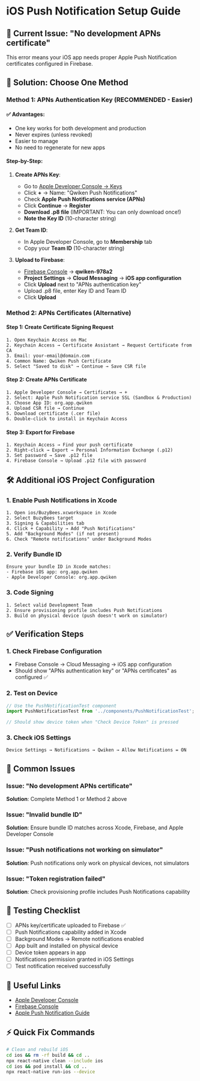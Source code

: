 # iOS Push Notification Setup Guide

## 🚨 Current Issue: "No development APNs certificate"

This error means your iOS app needs proper Apple Push Notification certificates configured in Firebase.

## 🔧 Solution: Choose One Method

### Method 1: APNs Authentication Key (RECOMMENDED - Easier)

#### ✅ Advantages:
- One key works for both development and production
- Never expires (unless revoked)
- Easier to manage
- No need to regenerate for new apps

#### Step-by-Step:

1. **Create APNs Key**:
   - Go to [Apple Developer Console → Keys](https://developer.apple.com/account/resources/authkeys/list)
   - Click **+** → Name: "Qwiken Push Notifications"
   - Check **Apple Push Notifications service (APNs)**
   - Click **Continue** → **Register**
   - **Download .p8 file** (IMPORTANT: You can only download once!)
   - **Note the Key ID** (10-character string)

2. **Get Team ID**:
   - In Apple Developer Console, go to **Membership** tab
   - Copy your **Team ID** (10-character string)

3. **Upload to Firebase**:
   - [Firebase Console](https://console.firebase.google.com/) → **qwiken-978a2**
   - **Project Settings** → **Cloud Messaging** → **iOS app configuration**
   - Click **Upload** next to "APNs authentication key"
   - Upload .p8 file, enter Key ID and Team ID
   - Click **Upload**

### Method 2: APNs Certificates (Alternative)

#### Step 1: Create Certificate Signing Request
```
1. Open Keychain Access on Mac
2. Keychain Access → Certificate Assistant → Request Certificate from CA
3. Email: your-email@domain.com
4. Common Name: Qwiken Push Certificate
5. Select "Saved to disk" → Continue → Save CSR file
```

#### Step 2: Create APNs Certificate
```
1. Apple Developer Console → Certificates → +
2. Select: Apple Push Notification service SSL (Sandbox & Production)
3. Choose App ID: org.app.qwiken
4. Upload CSR file → Continue
5. Download certificate (.cer file)
6. Double-click to install in Keychain Access
```

#### Step 3: Export for Firebase
```
1. Keychain Access → Find your push certificate
2. Right-click → Export → Personal Information Exchange (.p12)
3. Set password → Save .p12 file
4. Firebase Console → Upload .p12 file with password
```

## 🛠 Additional iOS Project Configuration

### 1. Enable Push Notifications in Xcode
```
1. Open ios/BuzyBees.xcworkspace in Xcode
2. Select BuzyBees target
3. Signing & Capabilities tab
4. Click + Capability → Add "Push Notifications"
5. Add "Background Modes" (if not present)
6. Check "Remote notifications" under Background Modes
```

### 2. Verify Bundle ID
```
Ensure your bundle ID in Xcode matches:
- Firebase iOS app: org.app.qwiken  
- Apple Developer Console: org.app.qwiken
```

### 3. Code Signing
```
1. Select valid Development Team
2. Ensure provisioning profile includes Push Notifications
3. Build on physical device (push doesn't work on simulator)
```

## ✅ Verification Steps

### 1. Check Firebase Configuration
- Firebase Console → Cloud Messaging → iOS app configuration
- Should show "APNs authentication key" or "APNs certificates" as configured ✅

### 2. Test on Device
```javascript
// Use the PushNotificationTest component
import PushNotificationTest from '../components/PushNotificationTest';

// Should show device token when "Check Device Token" is pressed
```

### 3. Check iOS Settings
```
Device Settings → Notifications → Qwiken → Allow Notifications = ON
```

## 🚨 Common Issues

### Issue: "No development APNs certificate"
**Solution**: Complete Method 1 or Method 2 above

### Issue: "Invalid bundle ID"  
**Solution**: Ensure bundle ID matches across Xcode, Firebase, and Apple Developer Console

### Issue: "Push notifications not working on simulator"
**Solution**: Push notifications only work on physical devices, not simulators

### Issue: "Token registration failed"
**Solution**: Check provisioning profile includes Push Notifications capability

## 📱 Testing Checklist

- [ ] APNs key/certificate uploaded to Firebase ✅
- [ ] Push Notifications capability added in Xcode
- [ ] Background Modes → Remote notifications enabled
- [ ] App built and installed on physical device
- [ ] Device token appears in app
- [ ] Notifications permission granted in iOS Settings
- [ ] Test notification received successfully

## 🔗 Useful Links

- [Apple Developer Console](https://developer.apple.com/account/)
- [Firebase Console](https://console.firebase.google.com/)
- [Apple Push Notification Guide](https://developer.apple.com/documentation/usernotifications)

## ⚡ Quick Fix Commands

```bash
# Clean and rebuild iOS
cd ios && rm -rf build && cd ..
npx react-native clean --include ios
cd ios && pod install && cd ..
npx react-native run-ios --device
```
